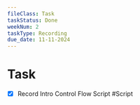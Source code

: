 ```yaml
---
fileClass: Task
taskStatus: Done
weekNum: 2
taskType: Recording
due_date: 11-11-2024
---
```


# Task

- [x] Record Intro Control Flow Script #Script 


 
